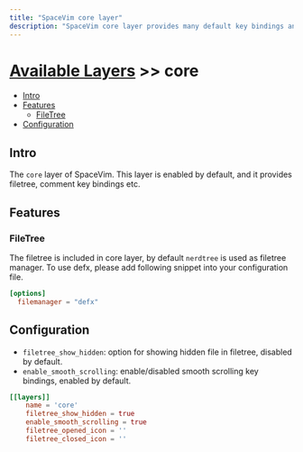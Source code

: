 ```yaml
---
title: "SpaceVim core layer"
description: "SpaceVim core layer provides many default key bindings and features."
---
```


# [Available Layers](../) >> core

<!-- vim-markdown-toc GFM -->

- [Intro](#intro)
- [Features](#features)
  - [FileTree](#filetree)
- [Configuration](#configuration)

<!-- vim-markdown-toc -->

## Intro

The `core` layer of SpaceVim. This layer is enabled by default, and it provides filetree,
comment key bindings etc.

## Features

### FileTree

The filetree is included in core layer, by default `nerdtree` is used as filetree manager.
To use defx, please add following snippet into your configuration file.

```toml
[options]
  filemanager = "defx"
```

## Configuration

- `filetree_show_hidden`: option for showing hidden file in filetree, disabled by default.
- `enable_smooth_scrolling`: enable/disabled smooth scrolling key bindings, enabled by default.

```toml
[[layers]]
    name = 'core'
    filetree_show_hidden = true
    enable_smooth_scrolling = true
    filetree_opened_icon = ''
    filetree_closed_icon = ''
```
